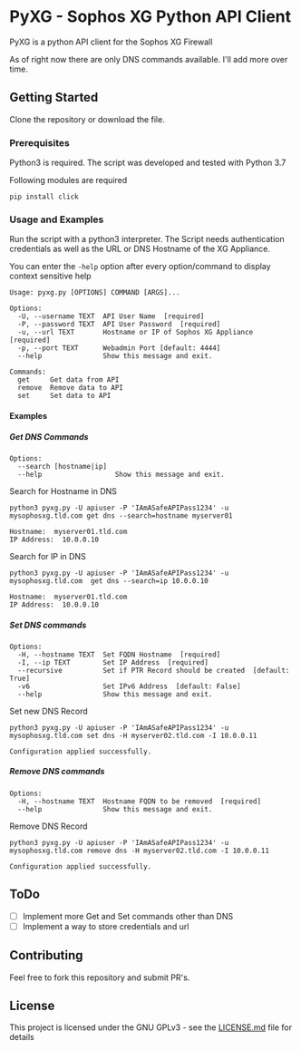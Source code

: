 # PyXG - Sophos XG Python API Client

PyXG is a python API client for the Sophos XG Firewall

As of right now there are only DNS commands available. I'll add more over time.

## Getting Started

Clone the repository or download the file.

### Prerequisites

Python3 is required.
The script was developed and tested with Python 3.7

Following modules are required

```
pip install click
```

### Usage and Examples

Run the script with a python3 interpreter.
The Script needs authentication credentials as well as the URL or DNS Hostname of the XG Appliance.

You can enter the ``-help`` option after every option/command to display context sensitive help

````
Usage: pyxg.py [OPTIONS] COMMAND [ARGS]...

Options:
  -U, --username TEXT  API User Name  [required]
  -P, --password TEXT  API User Password  [required]
  -u, --url TEXT       Hostname or IP of Sophos XG Appliance  [required]
  -p, --port TEXT      Webadmin Port [default: 4444]
  --help               Show this message and exit.

Commands:
  get     Get data from API
  remove  Remove data to API
  set     Set data to API
````

#### Examples
##### Get DNS Commands

```
Options:
  --search [hostname|ip]
  --help                  Show this message and exit.
```

Search for Hostname in DNS
```
python3 pyxg.py -U apiuser -P 'IAmASafeAPIPass1234' -u mysophosxg.tld.com get dns --search=hostname myserver01

Hostname:  myserver01.tld.com
IP Address:  10.0.0.10

```

Search for IP in DNS

```
python3 pyxg.py -U apiuser -P 'IAmASafeAPIPass1234' -u mysophosxg.tld.com  get dns --search=ip 10.0.0.10

Hostname:  myserver01.tld.com
IP Address:  10.0.0.10
```

##### Set DNS commands

```
Options:
  -H, --hostname TEXT  Set FQDN Hostname  [required]
  -I, --ip TEXT        Set IP Address  [required]
  --recursive          Set if PTR Record should be created  [default: True]
  -v6                  Set IPv6 Address  [default: False]
  --help               Show this message and exit.
```

Set new DNS Record

```
python3 pyxg.py -U apiuser -P 'IAmASafeAPIPass1234' -u mysophosxg.tld.com set dns -H myserver02.tld.com -I 10.0.0.11

Configuration applied successfully.
```

##### Remove DNS commands

```
Options:
  -H, --hostname TEXT  Hostname FQDN to be removed  [required]
  --help               Show this message and exit.
```

Remove DNS Record

```
python3 pyxg.py -U apiuser -P 'IAmASafeAPIPass1234' -u mysophosxg.tld.com remove dns -H myserver02.tld.com -I 10.0.0.11

Configuration applied successfully.
```

## ToDo
* [ ] Implement more Get and Set commands other than DNS
* [ ] Implement a way to store credentials and url

## Contributing

Feel free to fork this repository and submit PR's.

## License

This project is licensed under the GNU GPLv3 - see the [LICENSE.md](LICENSE.md) file for details

